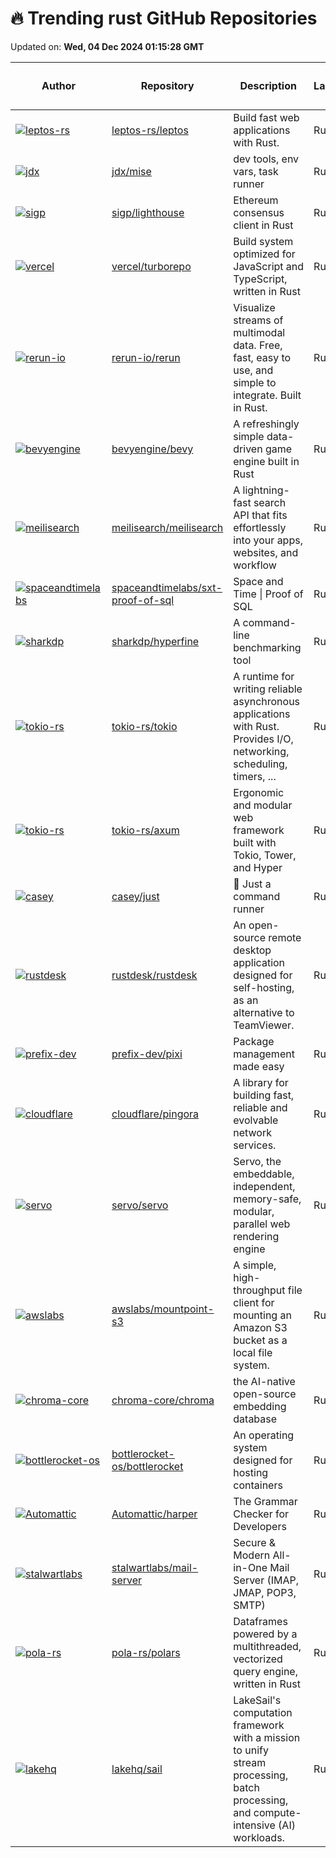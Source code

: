 # 🔥 Trending rust GitHub Repositories

Updated on: **Wed, 04 Dec 2024 01:15:28 GMT**

| Author | Repository | Description | Language | ⭐ Total Stars | 🌟 Stars Today |
|--------|------------|-------------|----------|----------------|----------------|
| [![leptos-rs](https://avatars.githubusercontent.com/u/286622?s=40&v=4)](https://github.com/leptos-rs) | [leptos-rs/leptos](https://github.com/leptos-rs/leptos) | Build fast web applications with Rust. | Rust | 16686 | 196 |
| [![jdx](https://avatars.githubusercontent.com/u/216188?s=40&v=4)](https://github.com/jdx) | [jdx/mise](https://github.com/jdx/mise) | dev tools, env vars, task runner | Rust | 10419 | 26 |
| [![sigp](https://avatars.githubusercontent.com/u/6660660?s=40&v=4)](https://github.com/sigp) | [sigp/lighthouse](https://github.com/sigp/lighthouse) | Ethereum consensus client in Rust | Rust | 2971 | 8 |
| [![vercel](https://avatars.githubusercontent.com/u/1365881?s=40&v=4)](https://github.com/vercel) | [vercel/turborepo](https://github.com/vercel/turborepo) | Build system optimized for JavaScript and TypeScript, written in Rust | Rust | 26519 | 11 |
| [![rerun-io](https://avatars.githubusercontent.com/u/1220815?s=40&v=4)](https://github.com/rerun-io) | [rerun-io/rerun](https://github.com/rerun-io/rerun) | Visualize streams of multimodal data. Free, fast, easy to use, and simple to integrate. Built in Rust. | Rust | 7077 | 26 |
| [![bevyengine](https://avatars.githubusercontent.com/u/2694663?s=40&v=4)](https://github.com/bevyengine) | [bevyengine/bevy](https://github.com/bevyengine/bevy) | A refreshingly simple data-driven game engine built in Rust | Rust | 36718 | 50 |
| [![meilisearch](https://avatars.githubusercontent.com/u/3610253?s=40&v=4)](https://github.com/meilisearch) | [meilisearch/meilisearch](https://github.com/meilisearch/meilisearch) | A lightning-fast search API that fits effortlessly into your apps, websites, and workflow | Rust | 47746 | 19 |
| [![spaceandtimelabs](https://avatars.githubusercontent.com/u/7530828?s=40&v=4)](https://github.com/spaceandtimelabs) | [spaceandtimelabs/sxt-proof-of-sql](https://github.com/spaceandtimelabs/sxt-proof-of-sql) | Space and Time \| Proof of SQL | Rust | 2876 | 42 |
| [![sharkdp](https://avatars.githubusercontent.com/u/4209276?s=40&v=4)](https://github.com/sharkdp) | [sharkdp/hyperfine](https://github.com/sharkdp/hyperfine) | A command-line benchmarking tool | Rust | 23104 | 68 |
| [![tokio-rs](https://avatars.githubusercontent.com/u/33116358?s=40&v=4)](https://github.com/tokio-rs) | [tokio-rs/tokio](https://github.com/tokio-rs/tokio) | A runtime for writing reliable asynchronous applications with Rust. Provides I/O, networking, scheduling, timers, ... | Rust | 27234 | 15 |
| [![tokio-rs](https://avatars.githubusercontent.com/u/718941?s=40&v=4)](https://github.com/tokio-rs) | [tokio-rs/axum](https://github.com/tokio-rs/axum) | Ergonomic and modular web framework built with Tokio, Tower, and Hyper | Rust | 19456 | 19 |
| [![casey](https://avatars.githubusercontent.com/u/1945?s=40&v=4)](https://github.com/casey) | [casey/just](https://github.com/casey/just) | 🤖 Just a command runner | Rust | 21782 | 37 |
| [![rustdesk](https://avatars.githubusercontent.com/u/71636191?s=40&v=4)](https://github.com/rustdesk) | [rustdesk/rustdesk](https://github.com/rustdesk/rustdesk) | An open-source remote desktop application designed for self-hosting, as an alternative to TeamViewer. | Rust | 76987 | 83 |
| [![prefix-dev](https://avatars.githubusercontent.com/u/12893423?s=40&v=4)](https://github.com/prefix-dev) | [prefix-dev/pixi](https://github.com/prefix-dev/pixi) | Package management made easy | Rust | 3429 | 10 |
| [![cloudflare](https://avatars.githubusercontent.com/u/860769?s=40&v=4)](https://github.com/cloudflare) | [cloudflare/pingora](https://github.com/cloudflare/pingora) | A library for building fast, reliable and evolvable network services. | Rust | 22671 | 25 |
| [![servo](https://avatars.githubusercontent.com/u/1323194?s=40&v=4)](https://github.com/servo) | [servo/servo](https://github.com/servo/servo) | Servo, the embeddable, independent, memory-safe, modular, parallel web rendering engine | Rust | 28595 | 11 |
| [![awslabs](https://avatars.githubusercontent.com/u/807483?s=40&v=4)](https://github.com/awslabs) | [awslabs/mountpoint-s3](https://github.com/awslabs/mountpoint-s3) | A simple, high-throughput file client for mounting an Amazon S3 bucket as a local file system. | Rust | 4682 | 3 |
| [![chroma-core](https://avatars.githubusercontent.com/u/891664?s=40&v=4)](https://github.com/chroma-core) | [chroma-core/chroma](https://github.com/chroma-core/chroma) | the AI-native open-source embedding database | Rust | 15672 | 17 |
| [![bottlerocket-os](https://avatars.githubusercontent.com/u/174814?s=40&v=4)](https://github.com/bottlerocket-os) | [bottlerocket-os/bottlerocket](https://github.com/bottlerocket-os/bottlerocket) | An operating system designed for hosting containers | Rust | 8821 | 3 |
| [![Automattic](https://avatars.githubusercontent.com/u/17440968?s=40&v=4)](https://github.com/Automattic) | [Automattic/harper](https://github.com/Automattic/harper) | The Grammar Checker for Developers | Rust | 2039 | 12 |
| [![stalwartlabs](https://avatars.githubusercontent.com/u/11444311?s=40&v=4)](https://github.com/stalwartlabs) | [stalwartlabs/mail-server](https://github.com/stalwartlabs/mail-server) | Secure & Modern All-in-One Mail Server (IMAP, JMAP, POP3, SMTP) | Rust | 5395 | 27 |
| [![pola-rs](https://avatars.githubusercontent.com/u/3023000?s=40&v=4)](https://github.com/pola-rs) | [pola-rs/polars](https://github.com/pola-rs/polars) | Dataframes powered by a multithreaded, vectorized query engine, written in Rust | Rust | 30683 | 37 |
| [![lakehq](https://avatars.githubusercontent.com/u/5601366?s=40&v=4)](https://github.com/lakehq) | [lakehq/sail](https://github.com/lakehq/sail) | LakeSail's computation framework with a mission to unify stream processing, batch processing, and compute-intensive (AI) workloads. | Rust | 563 | 3 |
